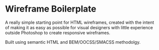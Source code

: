 # Wireframe Boilerplate

A really simple starting point for HTML wireframes, created with the intent of making it as easy as possible for visual designers with little experience outside Photoshop to create responsive wireframes.

Built using semantic HTML and BEM/OOCSS/SMACSS methodolgy.